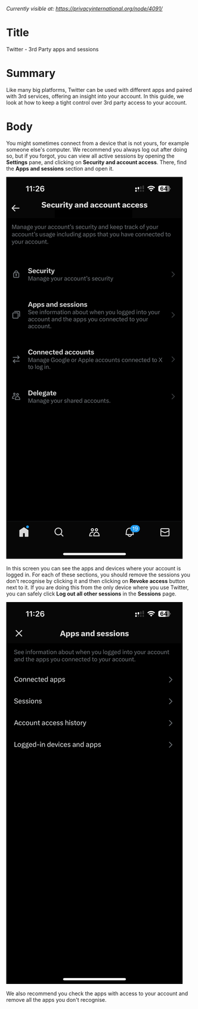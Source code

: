 *Currently visible at: https://privacyinternational.org/node/4091/*

# Title
Twitter - 3rd Party apps and sessions

# Summary
Like many big platforms, Twitter can be used with different apps and paired with 3rd services, offering an insight into your account. In this guide, we look at how to keep a tight control over 3rd party access to your account.

# Body
You might sometimes connect from a device that is not yours, for example someone else's computer. We recommend you always log out after doing so, but if you forgot, you can view all active sessions by opening the **Settings** pane, and clicking on **Security and account access**. There, find the **Apps and sessions** section and open it.

![Access your current sessions](../../images/Twitter/tw_browser_apps_session_1.png?raw=true)

In this screen you can see the apps and devices where your account is logged in. For each of these sections, you should remove the sessions you don't recognise by clicking it and then clicking on **Revoke access** button next to it. If you are doing this from the only device where you use Twitter, you can safely click **Log out all other sessions** in the **Sessions** page.

![Log out all sessions and remove apps you don't recognize](../../images/Twitter/tw_browser_apps_session_2.png?raw=true)

We also recommend you check the apps with access to your account and remove all the apps you don't recognise.